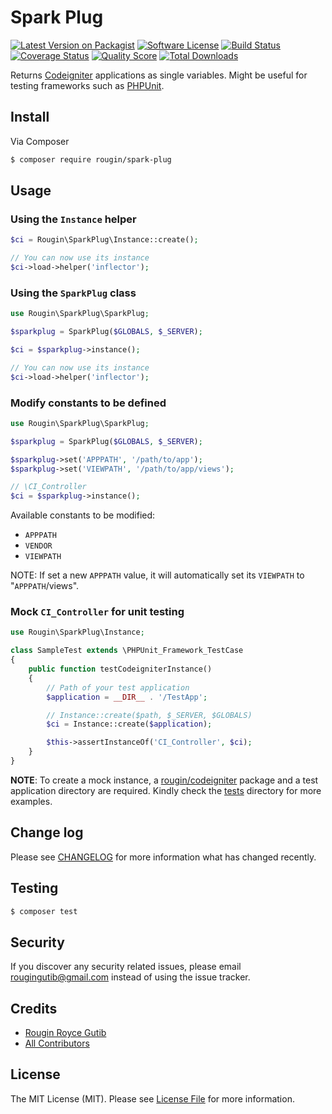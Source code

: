 # Spark Plug

[![Latest Version on Packagist][ico-version]][link-packagist]
[![Software License][ico-license]](LICENSE.md)
[![Build Status][ico-travis]][link-travis]
[![Coverage Status][ico-scrutinizer]][link-scrutinizer]
[![Quality Score][ico-code-quality]][link-code-quality]
[![Total Downloads][ico-downloads]][link-downloads]

Returns [Codeigniter](https://codeigniter.com/) applications as single variables. Might be useful for testing frameworks such as [PHPUnit](https://phpunit.de/).

## Install

Via Composer

``` bash
$ composer require rougin/spark-plug
```

## Usage

### Using the `Instance` helper

``` php
$ci = Rougin\SparkPlug\Instance::create();

// You can now use its instance
$ci->load->helper('inflector');
```

### Using the `SparkPlug` class

``` php
use Rougin\SparkPlug\SparkPlug;

$sparkplug = SparkPlug($GLOBALS, $_SERVER);

$ci = $sparkplug->instance();

// You can now use its instance
$ci->load->helper('inflector');
```

### Modify constants to be defined

``` php
use Rougin\SparkPlug\SparkPlug;

$sparkplug = SparkPlug($GLOBALS, $_SERVER);

$sparkplug->set('APPPATH', '/path/to/app');
$sparkplug->set('VIEWPATH', '/path/to/app/views');

// \CI_Controller
$ci = $sparkplug->instance();
```

Available constants to be modified:

* `APPPATH`
* `VENDOR`
* `VIEWPATH`

NOTE: If set a new `APPPATH` value, it will automatically set its `VIEWPATH` to "`APPPATH`/views".

### Mock `CI_Controller` for unit testing

``` php
use Rougin\SparkPlug\Instance;

class SampleTest extends \PHPUnit_Framework_TestCase
{
    public function testCodeigniterInstance()
    {
        // Path of your test application
        $application = __DIR__ . '/TestApp';

        // Instance::create($path, $_SERVER, $GLOBALS)
        $ci = Instance::create($application);

        $this->assertInstanceOf('CI_Controller', $ci);
    }
}
```

**NOTE**: To create a mock instance, a [rougin/codeigniter](https://github.com/rougin/codeigniter) package and a test application directory are required. Kindly check the [tests](https://github.com/rougin/spark-plug/tree/master/tests) directory for more examples.

## Change log

Please see [CHANGELOG](CHANGELOG.md) for more information what has changed recently.

## Testing

``` bash
$ composer test
```

## Security

If you discover any security related issues, please email rougingutib@gmail.com instead of using the issue tracker.

## Credits

- [Rougin Royce Gutib][link-author]
- [All Contributors][link-contributors]

## License

The MIT License (MIT). Please see [License File](LICENSE.md) for more information.

[ico-version]: https://img.shields.io/packagist/v/rougin/spark-plug.svg?style=flat-square
[ico-license]: https://img.shields.io/badge/license-MIT-brightgreen.svg?style=flat-square
[ico-travis]: https://img.shields.io/travis/rougin/spark-plug/master.svg?style=flat-square
[ico-scrutinizer]: https://img.shields.io/scrutinizer/coverage/g/rougin/spark-plug.svg?style=flat-square
[ico-code-quality]: https://img.shields.io/scrutinizer/g/rougin/spark-plug.svg?style=flat-square
[ico-downloads]: https://img.shields.io/packagist/dt/rougin/spark-plug.svg?style=flat-square

[link-packagist]: https://packagist.org/packages/rougin/spark-plug
[link-travis]: https://travis-ci.org/rougin/spark-plug
[link-scrutinizer]: https://scrutinizer-ci.com/g/rougin/spark-plug/code-structure
[link-code-quality]: https://scrutinizer-ci.com/g/rougin/spark-plug
[link-downloads]: https://packagist.org/packages/rougin/spark-plug
[link-author]: https://github.com/rougin
[link-contributors]: ../../contributors